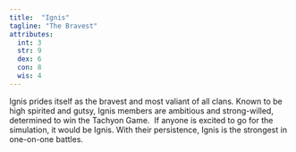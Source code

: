 ```yaml
---
title:  "Ignis"
tagline: "The Bravest"
attributes:
  int: 3
  str: 9
  dex: 6
  con: 8
  wis: 4
---
```


Ignis prides itself as the bravest and most valiant of all clans. Known to be high spirited and gutsy, Ignis members are ambitious and strong-willed, determined to win the Tachyon Game.  If anyone is excited to go for the simulation, it would be Ignis. With their persistence, Ignis is the strongest in one-on-one battles.
